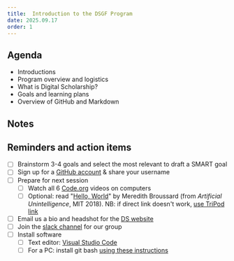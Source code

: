 ```yaml
---
title:  Introduction to the DSGF Program
date: 2025.09.17
order: 1
---
```


## Agenda
- Introductions
- Program overview and logistics
- What is Digital Scholarship?
- Goals and learning plans
- Overview of GitHub and Markdown

## Notes

## Reminders and action items
  - [ ] Brainstorm 3-4 goals and select the most relevant to draft a SMART goal
  - [ ] Sign up for a [GitHub account](https://github.com/) & share your username
  - [ ] Prepare for next session
      - [ ] Watch all 6 [Code.org](https://www.youtube.com/watch?v=OAx_6-wdslM&list=PLzdnOPI1iJNcsRwJhvksEo1tJqjIqWbN-) videos on computers
      - [ ] Optional: read "[Hello, World](https://direct.mit.edu/books/book/3671/chapter/122355/Hello-World)" by Meredith Broussard (from *Artificial Unintelligence*, MIT 2018). NB: if direct link doesn't work, [use TriPod link](https://tripod.brynmawr.edu/permalink/01TRI_INST/1ijd0uu/alma991019036352804921)
  - [ ] Email us a bio and headshot for the [DS website](https://digitalscholarship.blogs.brynmawr.edu/people-past)
  - [ ] Join the [slack channel](https://join.slack.com/t/ds-bmc/shared_invite/zt-1gkcbl0i9-Gvv9tTUTkeQ65LvrzwBJOQ) for our group
  - [ ] Install software
      - [ ] Text editor: [Visual Studio Code](https://code.visualstudio.com/download)
      - [ ] For a PC: install git bash [using these instructions](https://gitforwindows.org/)